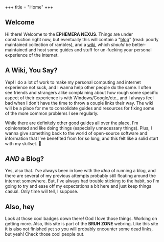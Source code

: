 +++
title = "Home"
+++

## Welcome

Hi there! Welcome to the **EPHEMERA NEXUS**. Things are under construction right now, but eventually this will contain a "[blog](blog/)" (read: poorly maintained collection of rambles), and a [wiki](wiki/), which *should* be better-maintained and host some guides and stuff for un-fucking your personal experience of the internet.

## A Wiki, You Say?

Yep! I do a lot of work to make my personal computing and internet experience not suck, and I wanna help other people do the same. I often see friends and strangers alike complaining about how rough some specific aspect of their experience is with Windows/Google/etc., and I always feel bad when I don't have the time to throw a couple links their way. The wiki will be a place for me to consolidate guides and resources for fixing some of the more common problems I see regularly.

While there are definitely other good guides all over the place, I'm opinionated and like doing things (especially unnecessary things). Plus, I wanna give something back to the world of open-source software and information that I've benefited from for so long, and this felt like a solid start with my skillset. :shrug:

## *AND* a Blog?

Yes, also that. I've always been in love with the *idea* of running a blog, and there are several of my previous attempts probably still floating around the internet somewhere. But, I've always had trouble sticking to the habit, so I'm going to try and ease off my expectations a bit here and just keep things casual. Only time will tell, I suppose.

## Also, hey

Look at those cool badges down there! God I love those things. Working on getting more. Also, this site is part of the **BRUH ZONE** webring. Like this site it is also not finished yet so you will probably encounter some dead links, but yeah! Check those cool people out.
